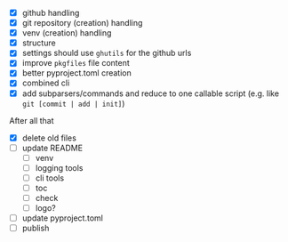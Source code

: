- [x] github handling
- [x] git repository (creation) handling
- [x] venv (creation) handling
- [x] structure
- [x] settings should use `ghutils` for the github urls
- [x] improve `pkgfiles` file content
- [x] better pyproject.toml creation
- [x] combined cli
- [x] add subparsers/commands and reduce to one callable script (e.g. like `git [commit | add | init]`)

After all that
- [x] delete old files
- [ ] update README
    - [ ] venv
    - [ ] logging tools
    - [ ] cli tools
    - [ ] toc
    - [ ] check
    - [ ] logo?
- [ ] update pyproject.toml
- [ ] publish
